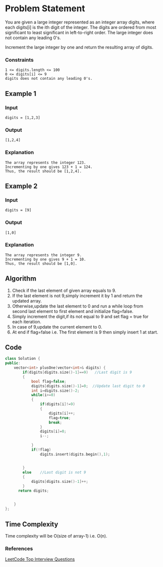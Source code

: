 # Problem Statement

You are given a large integer represented as an integer array digits, where each digits[i] is the ith digit of the integer. The digits are ordered from most significant to least significant in left-to-right order. The large integer does not contain any leading 0's.

Increment the large integer by one and return the resulting array of digits.

### Constraints
```
1 <= digits.length <= 100
0 <= digits[i] <= 9
digits does not contain any leading 0's.
```

## Example 1
### Input
```
digits = [1,2,3]
```
### Output
```
[1,2,4]
```
### Explanation
```
The array represents the integer 123.
Incrementing by one gives 123 + 1 = 124.
Thus, the result should be [1,2,4].
```
## Example 2
### Input
```
digits = [9]
```
### Output
```
[1,0]
```
### Explanation
```
The array represents the integer 9.
Incrementing by one gives 9 + 1 = 10.
Thus, the result should be [1,0].
```

## Algorithm
1. Check if the last element of given array equals to 9.
2. If the last element is not 9,simply increment it by 1 and return the updated array.
3. Otherwise,update the last element to 0 and run a while loop from second last element to first element and initialize flag=false.
4. Simply increment the digit,if its not equal to 9 and set flag = true for each iteration.
5. In case of 9,update the current element to 0.
6. At end if flag=false i.e. The first element is 9 then simply insert 1 at start.


## Code

```C++
class Solution {
public:
    vector<int> plusOne(vector<int>& digits) {
        if(digits[digits.size()-1]==9)   //Last digit is 9
        {
            bool flag=false;
            digits[digits.size()-1]=0;  //Update last digit to 0
            int i=digits.size()-2;
            while(i>=0)
            {
                if(digits[i]!=9)
                {
                    digits[i]++;
                    flag=true;
                    break;
                }
                digits[i]=0;
                i--;
                
            }
            if(!flag)
                digits.insert(digits.begin(),1);
                
            
        }
        else    //Last digit is not 9
        {
            digits[digits.size()-1]++;
        }
      return digits;
       
        
    }
};
```
## Time Complexity
Time complexity will be O(size of array-1) i.e. O(n).

### References
[LeetCode Top Interview Questions](https://leetcode.com/explore/featured/card/top-interview-questions-easy/92/array/559/)
